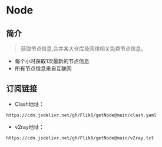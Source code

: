 # Node
## 简介
> 获取节点信息,合并各大仓库及网络相关免费节点信息。
- 每个小时获取1次最新的节点信息
- 所有节点信息来自互联网
## 订阅链接
- Clash地址：
```
https://cdn.jsdelivr.net/gh/Flik6/getNode@main/clash.yaml
```


- v2ray地址：
```
https://cdn.jsdelivr.net/gh/Flik6/getNode@main/v2ray.txt
```

